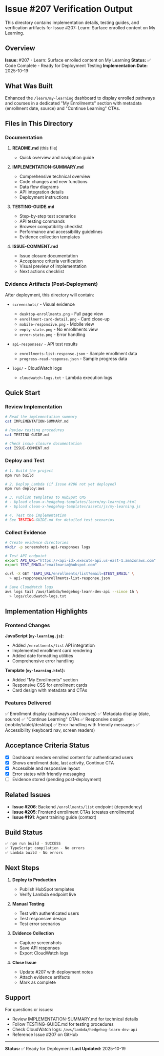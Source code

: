 # Issue #207 Verification Output

This directory contains implementation details, testing guides, and verification artifacts for Issue #207: Learn: Surface enrolled content on My Learning.

## Overview

**Issue:** #207 - Learn: Surface enrolled content on My Learning
**Status:** ✅ Code Complete - Ready for Deployment Testing
**Implementation Date:** 2025-10-19

## What Was Built

Enhanced the `/learn/my-learning` dashboard to display enrolled pathways and courses in a dedicated "My Enrollments" section with metadata (enrollment date, source) and "Continue Learning" CTAs.

## Files in This Directory

### Documentation

1. **README.md** (this file)
   - Quick overview and navigation guide

2. **IMPLEMENTATION-SUMMARY.md**
   - Comprehensive technical overview
   - Code changes and new functions
   - Data flow diagrams
   - API integration details
   - Deployment instructions

3. **TESTING-GUIDE.md**
   - Step-by-step test scenarios
   - API testing commands
   - Browser compatibility checklist
   - Performance and accessibility guidelines
   - Evidence collection templates

4. **ISSUE-COMMENT.md**
   - Issue closure documentation
   - Acceptance criteria verification
   - Visual preview of implementation
   - Next actions checklist

### Evidence Artifacts (Post-Deployment)

After deployment, this directory will contain:

- `screenshots/` - Visual evidence
  - `desktop-enrollments.png` - Full page view
  - `enrollment-card-detail.png` - Card close-up
  - `mobile-responsive.png` - Mobile view
  - `empty-state.png` - No enrollments view
  - `error-state.png` - Error handling

- `api-responses/` - API test results
  - `enrollments-list-response.json` - Sample enrollment data
  - `progress-read-response.json` - Sample progress data

- `logs/` - CloudWatch logs
  - `cloudwatch-logs.txt` - Lambda execution logs

## Quick Start

### Review Implementation

```bash
# Read the implementation summary
cat IMPLEMENTATION-SUMMARY.md

# Review testing procedures
cat TESTING-GUIDE.md

# Check issue closure documentation
cat ISSUE-COMMENT.md
```

### Deploy and Test

```bash
# 1. Build the project
npm run build

# 2. Deploy Lambda (if Issue #206 not yet deployed)
npm run deploy:aws

# 3. Publish templates to HubSpot CMS
# - Upload clean-x-hedgehog-templates/learn/my-learning.html
# - Upload clean-x-hedgehog-templates/assets/js/my-learning.js

# 4. Test the implementation
# See TESTING-GUIDE.md for detailed test scenarios
```

### Collect Evidence

```bash
# Create evidence directories
mkdir -p screenshots api-responses logs

# Test API endpoint
export API_URL="https://<api-id>.execute-api.us-east-1.amazonaws.com"
export TEST_EMAIL="emailmaria@hubspot.com"

curl -X GET "$API_URL/enrollments/list?email=$TEST_EMAIL" \
  > api-responses/enrollments-list-response.json

# Save CloudWatch logs
aws logs tail /aws/lambda/hedgehog-learn-dev-api --since 1h \
  > logs/cloudwatch-logs.txt
```

## Implementation Highlights

### Frontend Changes

**JavaScript (`my-learning.js`):**
- Added `/enrollments/list` API integration
- Implemented enrollment card rendering
- Added date formatting utilities
- Comprehensive error handling

**Template (`my-learning.html`):**
- Added "My Enrollments" section
- Responsive CSS for enrollment cards
- Card design with metadata and CTAs

### Features Delivered

✅ Enrollment display (pathways and courses)
✅ Metadata display (date, source)
✅ "Continue Learning" CTAs
✅ Responsive design (mobile/tablet/desktop)
✅ Error handling with friendly messages
✅ Accessibility (keyboard nav, screen readers)

## Acceptance Criteria Status

- [x] Dashboard renders enrolled content for authenticated users
- [x] Shows enrollment date, last activity, Continue CTA
- [x] Accessible and responsive layout
- [x] Error states with friendly messaging
- [ ] Evidence stored (pending post-deployment)

## Related Issues

- **Issue #206**: Backend `/enrollments/list` endpoint (dependency)
- **Issue #205**: Frontend enrollment CTAs (creates enrollments)
- **Issue #191**: Agent training guide (context)

## Build Status

```bash
✅ npm run build - SUCCESS
✅ TypeScript compilation - No errors
✅ Lambda build - No errors
```

## Next Steps

1. **Deploy to Production**
   - Publish HubSpot templates
   - Verify Lambda endpoint live

2. **Manual Testing**
   - Test with authenticated users
   - Test responsive design
   - Test error scenarios

3. **Evidence Collection**
   - Capture screenshots
   - Save API responses
   - Export CloudWatch logs

4. **Close Issue**
   - Update #207 with deployment notes
   - Attach evidence artifacts
   - Mark as complete

## Support

For questions or issues:
- Review IMPLEMENTATION-SUMMARY.md for technical details
- Follow TESTING-GUIDE.md for testing procedures
- Check CloudWatch logs: `/aws/lambda/hedgehog-learn-dev-api`
- Reference Issue #207 on GitHub

---

**Status:** ✅ Ready for Deployment
**Last Updated:** 2025-10-19
